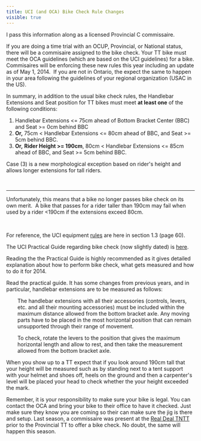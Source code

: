 ---title: UCI (and OCA) Bike Check Rule Changesvisible: true---<p style="text-align: left;">
  I pass this information along as a licensed Provincial C commissaire.&nbsp;
</p>

<p style="text-align: left;">
  If you are doing a time trial with an OCUP, Provincial, or National status, there will be a commisaire assigned to the bike check. Your TT bike must meet the OCA guidelines (which are based on the UCI guidelines) for a bike. Commisaires will be enforcing these new rules this year including an update as of May 1, 2014. &nbsp;If you are not in Ontario, the expect the same to happen in your area following the guidelines of your regional organization (USAC in the US).
</p>

<p class="p2" style="text-align: left;">
  In summary, in addition to the usual bike check rules, the Handlebar Extensions and Seat position for TT bikes must meet <b>at least one</b> of the following conditions:
</p>

<ol class="ol1" style="text-align: left;">
  <li class="li2">
    Handlebar Extensions <= 75cm ahead of Bottom Bracket Center (BBC) and Seat >= 0cm behind BBC
  </li>
  <li class="li2">
    <b>Or,</b>&nbsp;75cm < Handlebar Extensions <= 80cm ahead of BBC, and Seat >= 5cm behind BBC.
  </li>
  <li class="li2">
    <b>Or,</b> <b>Rider Height >= 190cm</b>, 80cm < Handlebar Extensions <= 85cm ahead of BBC, and Seat >= 5cm behind BBC.
  </li>
</ol>

<p class="p2" style="text-align: left;">
  Case (3) is a new morphological exception based on rider's height and allows longer extensions for tall riders.&nbsp;
</p>

<p class="p2" style="text-align: left;">
  &nbsp;
</p>

<hr id="system-readmore" />

Unfortunately, this means that a bike no longer passes bike check on its own merit. &nbsp;A bike that passes for a rider taller than 190cm may fail when used by a rider <190cm if the extensions exceed 80cm.

&nbsp;

<p class="p2" style="text-align: left;">
  For reference, the UCI equipment <a href="http://www.uci.ch/Modules/BUILTIN/getObject.asp?MenuId=MTY2NjU&ObjTypeCode=FILE&type=FILE&id=34033&LangId=1">rules</a> are here in section 1.3 (page 60).
</p>

<p class="p2" style="text-align: left;">
  The UCI Practical Guide regarding bike check (now slightly dated) is&nbsp;<a href="http://www.uci.ch/Modules/BUILTIN/getObject.asp?MenuId=&ObjTypeCode=FILE&type=FILE&id=Nzg4OTM&LangId=1">here</a>.
</p>

<p class="p2" style="text-align: left;">
  Reading the the Practical Guide is highly recommended as it gives detailed explanation about how to perform bike check, what gets measured and how to do it for 2014.
</p>

<p class="p2" style="text-align: left;">
  Read the practical guide. It has some changes from previous years, and in particular, handlebar extensions are to be measured as follows:
</p>

<p class="p3" style="text-align: left; margin-left: 30px;">
  The handlebar extensions with all their accessories (controls, levers, etc. and all their mounting accessories) must be included within the maximum distance allowed from the bottom bracket axle. Any moving parts have to be placed in the most horizontal position that can remain unsupported through their range of movement.
</p>

<p class="p3" style="text-align: left; margin-left: 30px;">
  To check, rotate the levers to the position that gives the maximum horizontal length and allow to rest, and then take the measurement allowed from the bottom bracket axle.&nbsp;
</p>

<p class="p2" style="text-align: left;">
  When you show up to a TT expect that if you look around 190cm tall that your height will be measured such as by standing next to a tent support with your helmet and shoes off, heels on the ground and then a carpenter's level will be placed your head to check whether the your height exceeded the mark.
</p>

<p class="p2" style="text-align: left;">
  Remember, it is your responsibility to make sure your bike is legal. You can contact the OCA and bring your bike to their office to have it checked. Just make sure they know you are coming so their can make sure the jig is there and setup. Last season, a commissaire was present at the <a href="http://www.realdealracing.ca/thursday-night-time-trial/">Real Deal TNTT</a> prior to the Provincial TT to offer a bike check. No doubt, the same will happen this season.
</p>

<p style="text-align: left;">
  &nbsp;
</p>